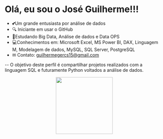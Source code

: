 # Olá, eu sou o José Guilherme!!!

- 💕Um grande entusiasta por análise de dados
- 🔍 Iniciante em usar o GitHub
- 🚀Estudando Big Data, Análise de dados e Data OPS
- 💻Conhecimentos em: Microsoft Excel, MS Power BI, DAX, Linguagem M, Modelagem de dados, MySQL, SQL Server, PostgreSQL
- ✉ Contato: guilhermegercs15@gmail.com


-- O objetivo deste perfil é compartilhar projetos realizados com a linguagem SQL e futuramente Python voltados a análise de dados.



<div align="center">
  <a href="https://github.com/jguilhermeex">
  <img height="180em" src="https://github-readme-stats.vercel.app/api?username=jguilhermeex&show_icons=true&theme=gradient&include_all_commits=true&count_private=true"/>




